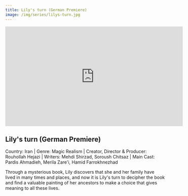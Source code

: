 ```yaml
---
title: Lily's turn (German Premiere)
image: /img/series/lilys-turn.jpg
---
```

<iframe width="560" height="315" src="https://youtu.be/a-le7S1qyLE" frameborder="0" allow="accelerometer; autoplay; encrypted-media; gyroscope; picture-in-picture" allowfullscreen></iframe>

## Lily's turn (German Premiere)
Country: Iran | Genre: Magic Realism | Creator, Director & Producer: Rouhollah Hejazi | Writers: Mehdi Shirzad, Soroush Chitsaz | Main Cast: Pardis Ahmadieh, Merila Zare'i, Hamid Farrokhnezhad

Through a mysterious book, Lily discovers that she and her family have lived in many times and places, and now it is Lily's turn to decipher the book and find a valuable painting of her ancestors to make a choice that gives meaning to all these lives. 